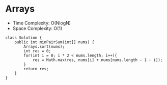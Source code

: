 # Arrays
* Time Complexity: O(NlogN)
* Space Complexity: O(1)

```
class Solution {
    public int minPairSum(int[] nums) {
        Arrays.sort(nums);
        int res = 0;
        for(int i = 0; i * 2 < nums.length; i++){
            res = Math.max(res, nums[i] + nums[nums.length - 1 - i]);
        }
        return res;
    }
}
```